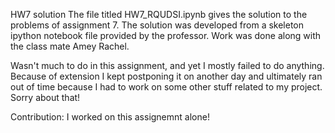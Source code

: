HW7 solution
The file titled HW7_RQUDSI.ipynb gives the solution to the problems of assignment 7. The solution was developed from a skeleton ipython notebook file provided by the professor. Work was done along with the class mate Amey Rachel.

Wasn't much to do in this assignment, and yet I mostly failed to do anything. Because of extension I kept postponing it on another day and ultimately ran out of time because I had to work on some other stuff related to my project. Sorry about that!

Contribution: I worked on this assignemnt alone!
